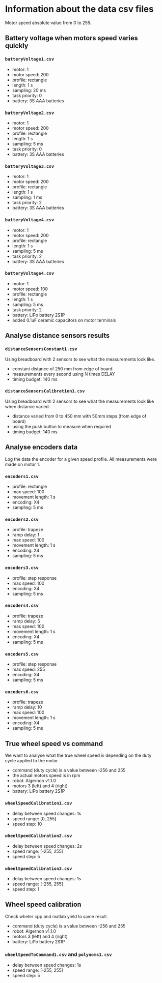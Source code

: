 # Information about the data csv files

Motor speed absolute value from 0 to 255.

## Battery voltage when motors speed varies quickly

### `batteryVoltage1.csv`

- motor: 1
- motor speed: 200
- profile: rectangle
- length: 1 s
- sampling: 20 ms
- task priority: 0
- battery: 3S AAA batteries

### `batteryVoltage2.csv`

- motor: 1
- motor speed: 200
- profile: rectangle
- length: 1 s
- sampling: 5 ms
- task priority: 0
- battery: 3S AAA batteries

### `batteryVoltage3.csv`

- motor: 1
- motor speed: 200
- profile: rectangle
- length: 1 s
- sampling: 1 ms
- task priority: 2
- battery: 3S AAA batteries

### `batteryVoltage4.csv`

- motor: 1
- motor speed: 200
- profile: rectangle
- length: 1 s
- sampling: 5 ms
- task priority: 2
- battery: 3S AAA batteries

### `batteryVoltage4.csv`

- motor: 1
- motor speed: 100
- profile: rectangle
- length: 1 s
- sampling: 5 ms
- task priority: 2
- battery: LiPo battery 2S1P
- added 0.1uF ceramic capacitors on motor terminals

## Analyse distance sensors results

### `distanceSensorsConstant1.csv`

Using breadboard with 2 sensors to see what the measurements look like.

- constant distance of 250 mm from edge of board
- measurements every second using N times DELAY
- timing budget: 140 ms

### `distanceSensorsCalibration1.csv`

Using breadboard with 2 sensors to see what the measurements look like when distance varied.

- distance varied from 0 to 450 mm with 50mm steps (from edge of board)
- using the push button to measure when required
- timing budget: 140 ms

## Analyse encoders data

Log the data the encoder for a given speed profile. All measurements were made on motor 1.

### `encoders1.csv`

- profile: rectangle
- max speed: 100
- movement length: 1 s
- encoding: X4
- sampling: 5 ms

### `encoders2.csv`

- profile: trapeze
- ramp delay: 1
- max speed: 100
- movement length: 1 s
- encoding: X4
- sampling: 5 ms

### `encoders3.csv`

- profile: step response
- max speed: 100
- encoding: X4
- sampling: 5 ms

### `encoders4.csv`

- profile: trapeze
- ramp delay: 5
- max speed: 100
- movement length: 1 s
- encoding: X4
- sampling: 5 ms

### `encoders5.csv`

- profile: step response
- max speed: 255
- encoding: X4
- sampling: 5 ms

### `encoders6.csv`

- profile: trapeze
- ramp delay: 10
- max speed: 100
- movement length: 1 s
- encoding: X4
- sampling: 5 ms

## True wheel speed vs command

We want to analyse what the true wheel speed is depending on the duty cycle applied to the motor

- command (duty cycle) is a value between -256 and 255
- the actual motors speed is in rpm
- robot: Algernon v1.1.0
- motors 3 (left) and 4 (right)
- battery: LiPo battery 2S1P

### `wheelSpeedCalibration1.csv`

- delay between speed changes: 1s
- speed range: [0, 255]
- speed step: 10

### `wheelSpeedCalibration2.csv`

- delay between speed changes: 2s
- speed range: [-255, 255]
- speed step: 5

### `wheelSpeedCalibration3.csv`

- delay between speed changes: 1s
- speed range: [-255, 255]
- speed step: 1

## Wheel speed calibration

Check wheter cpp and matlab yield to same result.

- command (duty cycle) is a value between -256 and 255
- robot: Algernon v1.1.0
- motors 3 (left) and 4 (right)
- battery: LiPo battery 2S1P

### `wheelSpeedToCommand1.csv` and `polynoms1.csv`

- delay between speed changes: 1s
- speed range: [-255, 255]
- speed step: 5
